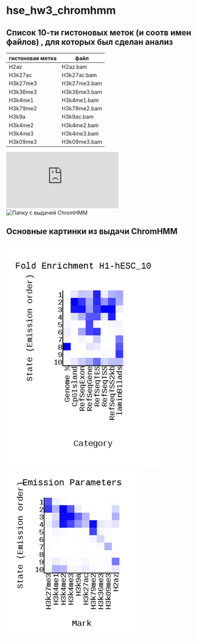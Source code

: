 # hse_hw3_chromhmm
## Список 10-ти гистоновых меток (и соотв имен файлов) , для которых был сделан анализ
|гистоновая метка|файл|
|-|-|
|H2az|H2az.bam|
|H3k27ac|H3k27ac.bam|
|H3k27me3|H3k27me3.bam|
|H3k36me3|H3k36me3.bam|
|H3k4me1|H3k4me1.bam|
|H3k79me2|H3k79me2.bam|
|H3k9a|H3k9ac.bam|
|H3k4me2|H3k4me2.bam|
|H3k4me3|H3k4me3.bam|
|H3k09me3|H3k09me3.bam|

![Файл cellmarkfiletable.txt](https://github.com/antonsokol57/hse_hw3_chromhmm/blob/main/cellmarkfiletable.txt)
![Папку с выдачей ChromHMM](https://github.com/antonsokol57/hse_hw3_chromhmm/tree/main/HW3_chromhmm)

## Основные картинки из выдачи ChromHMM

![](https://github.com/antonsokol57/hse_hw3_chromhmm/blob/main/HW3_chromhmm/H1-hESC_10_overlap.png) ![](https://github.com/antonsokol57/hse_hw3_chromhmm/blob/main/HW3_chromhmm/emissions_10.png)
